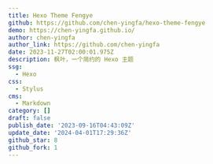 ```yaml
---
title: Hexo Theme Fengye
github: https://github.com/chen-yingfa/hexo-theme-fengye
demo: https://chen-yingfa.github.io/
author: chen-yingfa
author_link: https://github.com/chen-yingfa
date: 2023-11-27T02:00:01.975Z
description: 枫叶，一个简约的 Hexo 主题
ssg:
  - Hexo
css:
  - Stylus
cms:
  - Markdown
category: []
draft: false
publish_date: '2023-09-16T04:43:09Z'
update_date: '2024-04-01T17:29:36Z'
github_star: 8
github_fork: 1
---
```

